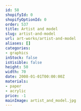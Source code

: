 ```yaml
---
id: 58
shopifyId: 0
shopifyOptionId: 0
order: 537
title: Artist and model
slug: artist-and-model
url: art-works/artist-and-model
aliases: []
categories:
- graphics
inStock: false
isVisible: false
height: 50
width: 70
date: 2008-01-01T00:00:00Z
materials:
- paper
- acrylic
price: -1
mainImage: artist_and_model.jpg
---
```

